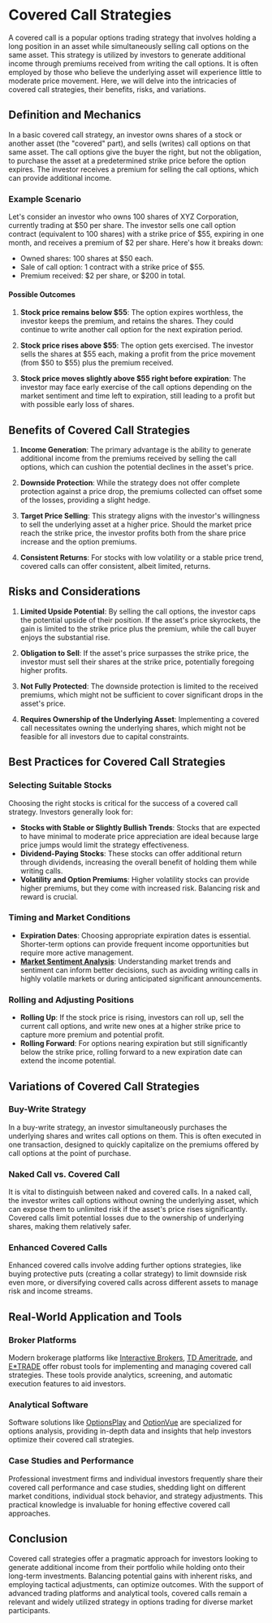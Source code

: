 # Covered Call Strategies

A covered call is a popular options trading strategy that involves holding a long position in an asset while simultaneously selling call options on the same asset. This strategy is utilized by investors to generate additional income through premiums received from writing the call options. It is often employed by those who believe the underlying asset will experience little to moderate price movement. Here, we will delve into the intricacies of covered call strategies, their benefits, risks, and variations.

## Definition and Mechanics

In a basic covered call strategy, an investor owns shares of a stock or another asset (the "covered" part), and sells (writes) call options on that same asset. The call options give the buyer the right, but not the obligation, to purchase the asset at a predetermined strike price before the option expires. The investor receives a premium for selling the call options, which can provide additional income.

### Example Scenario

Let's consider an investor who owns 100 shares of XYZ Corporation, currently trading at $50 per share. The investor sells one call option contract (equivalent to 100 shares) with a strike price of $55, expiring in one month, and receives a premium of $2 per share. Here's how it breaks down:

- Owned shares: 100 shares at $50 each.
- Sale of call option: 1 contract with a strike price of $55.
- Premium received: $2 per share, or $200 in total.

#### Possible Outcomes

1. **Stock price remains below $55**: The option expires worthless, the investor keeps the premium, and retains the shares. They could continue to write another call option for the next expiration period.
   
2. **Stock price rises above $55**: The option gets exercised. The investor sells the shares at $55 each, making a profit from the price movement (from $50 to $55) plus the premium received.

3. **Stock price moves slightly above $55 right before expiration**: The investor may face early exercise of the call options depending on the market sentiment and time left to expiration, still leading to a profit but with possible early loss of shares.

## Benefits of Covered Call Strategies

1. **Income Generation**: The primary advantage is the ability to generate additional income from the premiums received by selling the call options, which can cushion the potential declines in the asset's price.
   
2. **Downside Protection**: While the strategy does not offer complete protection against a price drop, the premiums collected can offset some of the losses, providing a slight hedge.

3. **Target Price Selling**: This strategy aligns with the investor's willingness to sell the underlying asset at a higher price. Should the market price reach the strike price, the investor profits both from the share price increase and the option premiums.

4. **Consistent Returns**: For stocks with low volatility or a stable price trend, covered calls can offer consistent, albeit limited, returns.

## Risks and Considerations

1. **Limited Upside Potential**: By selling the call options, the investor caps the potential upside of their position. If the asset's price skyrockets, the gain is limited to the strike price plus the premium, while the call buyer enjoys the substantial rise.

2. **Obligation to Sell**: If the asset's price surpasses the strike price, the investor must sell their shares at the strike price, potentially foregoing higher profits.

3. **Not Fully Protected**: The downside protection is limited to the received premiums, which might not be sufficient to cover significant drops in the asset's price.

4. **Requires Ownership of the Underlying Asset**: Implementing a covered call necessitates owning the underlying shares, which might not be feasible for all investors due to capital constraints.

## Best Practices for Covered Call Strategies

### Selecting Suitable Stocks

Choosing the right stocks is critical for the success of a covered call strategy. Investors generally look for:

- **Stocks with Stable or Slightly Bullish Trends**: Stocks that are expected to have minimal to moderate price appreciation are ideal because large price jumps would limit the strategy effectiveness.
- **Dividend-Paying Stocks**: These stocks can offer additional return through dividends, increasing the overall benefit of holding them while writing calls.
- **Volatility and Option Premiums**: Higher volatility stocks can provide higher premiums, but they come with increased risk. Balancing risk and reward is crucial.

### Timing and Market Conditions

- **Expiration Dates**: Choosing appropriate expiration dates is essential. Shorter-term options can provide frequent income opportunities but require more active management.
- **[Market Sentiment Analysis](../m/market_sentiment_analysis.md)**: Understanding market trends and sentiment can inform better decisions, such as avoiding writing calls in highly volatile markets or during anticipated significant announcements.

### Rolling and Adjusting Positions

- **Rolling Up**: If the stock price is rising, investors can roll up, sell the current call options, and write new ones at a higher strike price to capture more premium and potential profit.
- **Rolling Forward**: For options nearing expiration but still significantly below the strike price, rolling forward to a new expiration date can extend the income potential.

## Variations of Covered Call Strategies

### Buy-Write Strategy

In a buy-write strategy, an investor simultaneously purchases the underlying shares and writes call options on them. This is often executed in one transaction, designed to quickly capitalize on the premiums offered by call options at the point of purchase.

### Naked Call vs. Covered Call

It is vital to distinguish between naked and covered calls. In a naked call, the investor writes call options without owning the underlying asset, which can expose them to unlimited risk if the asset's price rises significantly. Covered calls limit potential losses due to the ownership of underlying shares, making them relatively safer.

### Enhanced Covered Calls

Enhanced covered calls involve adding further options strategies, like buying protective puts (creating a collar strategy) to limit downside risk even more, or diversifying covered calls across different assets to manage risk and income streams.

## Real-World Application and Tools

### Broker Platforms

Modern brokerage platforms like [Interactive Brokers](https://www.interactivebrokers.com), [TD Ameritrade](https://www.tdameritrade.com), and [E*TRADE](https://us.etrade.com) offer robust tools for implementing and managing covered call strategies. These tools provide analytics, screening, and automatic execution features to aid investors.

### Analytical Software

Software solutions like [OptionsPlay](https://www.optionsplay.com) and [OptionVue](https://www.optionvue.com) are specialized for options analysis, providing in-depth data and insights that help investors optimize their covered call strategies.

### Case Studies and Performance

Professional investment firms and individual investors frequently share their covered call performance and case studies, shedding light on different market conditions, individual stock behavior, and strategy adjustments. This practical knowledge is invaluable for honing effective covered call approaches.

## Conclusion

Covered call strategies offer a pragmatic approach for investors looking to generate additional income from their portfolio while holding onto their long-term investments. Balancing potential gains with inherent risks, and employing tactical adjustments, can optimize outcomes. With the support of advanced trading platforms and analytical tools, covered calls remain a relevant and widely utilized strategy in options trading for diverse market participants.